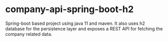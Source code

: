 # company-api-spring-boot-h2
Spring-boot based project using java 11 and maven. It also uses h2 database for the persistence layer and exposes a REST API for fetching the company related data.
